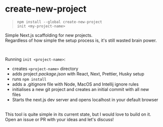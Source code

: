 # create-new-project

> `npm install --global create-new-project`  
> `init <my-project-name>`

Simple Next.js scaffolding for new projects.  
Regardless of how simple the setup process is, it's still wasted brain power.

<br/>
 
Running `init <project-name>`:
* creates `<project-name>` directory
* adds project *package.json* with React, Next, Prettier, Husky setup
* runs `npm install`
* adds a .gitignore file with Node, MacOS and Intellij ignore rules 
* initialises a new git project and creates an initial commit with all new files  
* Starts the next.js dev server and opens localhost in your default browser    
  
<br />
This tool is quite simple in its current state, but I would love to build on it.
Open an issue or PR with your ideas and let's discuss!
